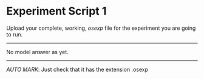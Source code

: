 # Experiment Script 1

Upload your complete, working, _osexp_ file for the experiment you are going to run. 

----

No model answer as yet. 

----

_AUTO MARK_: Just check that it has the extension .osexp
